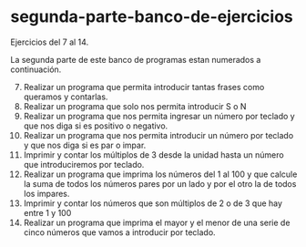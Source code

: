 # segunda-parte-banco-de-ejercicios
Ejercicios del 7 al 14.

La segunda parte de este banco de programas estan numerados a continuación. 

7.	Realizar un programa que permita introducir tantas frases como queramos y contarlas.
8.	Realizar un programa que solo nos permita introducir S o N 
9.	Realizar un programa que nos permita ingresar un número por teclado y que nos diga si es positivo o negativo.
10.	Realizar un programa que nos permita introducir un número por teclado y que nos diga si es par o impar.
11.	Imprimir y contar los múltiplos de 3 desde la unidad hasta un número que introduciremos por teclado.
12.	Realizar un programa que imprima los números del 1 al 100 y que calcule la suma de todos los números pares por un lado y por el otro la de todos los impares.
13.	Imprimir y contar los números que son múltiplos de 2 o de 3 que hay entre 1 y 100
14.	Realizar un programa que imprima el mayor y el menor de una serie de cinco números que vamos a introducir por teclado.
